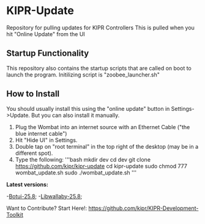 # KIPR-Update
Repository for pulling updates for KIPR Controllers
This is pulled when you hit "Online Update" from the UI

## Startup Functionality
This repository also contains the startup scripts that are called on boot to launch the program. Initilizing script is "zoobee_launcher.sh"

## How to Install
You should usually install this using the "online update" button in Settings->Update.
But you can also install it manually.

1) Plug the Wombat into an internet source with an Ethernet Cable ("the blue internet cable")
2) Hit "Hide UI" in Settings.
3) Double tap on "root terminal" in the top right of the desktop (may be in a different spot).
4) Type the following:
'''bash
mkdir dev
cd dev
git clone https://github.com/kipr/kipr-update
cd kipr-update
sudo chmod 777 wombat_update.sh
sudo ./wombat_update.sh
'''

**Latest versions:**

  -[Botui-25.8](https://github.com/kipr/botui);
  -[Libwallaby-25.8](https://github.com/kipr/libwallaby);
  
  Want to Contribute? Start Here!:
  https://github.com/kipr/KIPR-Development-Toolkit

